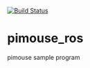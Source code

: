 [![Build Status](https://travis-ci.org/money-gon/pimouse_ros.svg?branch=master)](https://travis-ci.org/money-gon/pimouse_ros)

# pimouse_ros
pimouse sample program

